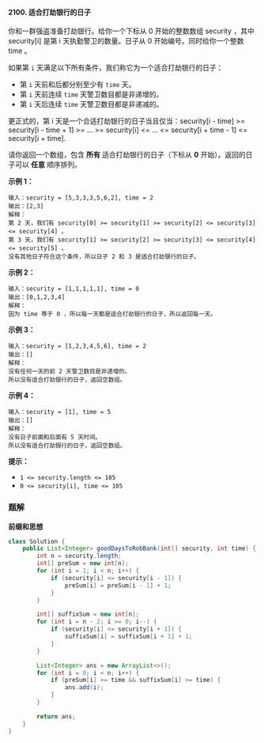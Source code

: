 #### 2100. 适合打劫银行的日子

你和一群强盗准备打劫银行。给你一个下标从 0 开始的整数数组 security ，其中 security[i] 是第 i 天执勤警卫的数量。日子从 0 开始编号。同时给你一个整数 time 。

如果第 `i` 天满足以下所有条件，我们称它为一个适合打劫银行的日子：

- 第 `i` 天前和后都分别至少有 `time` 天。
- 第 `i` 天前连续 `time` 天警卫数目都是非递增的。
- 第 `i` 天后连续 `time` 天警卫数目都是非递减的。

更正式的，第 i 天是一个合适打劫银行的日子当且仅当：security[i - time] >= security[i - time + 1] >= ... >= security[i] <= ... <= security[i + time - 1] <= security[i + time].

请你返回一个数组，包含 **所有** 适合打劫银行的日子（下标从 **0** 开始）。返回的日子可以 **任意** 顺序排列。

**示例 1：**

```shell
输入：security = [5,3,3,3,5,6,2], time = 2
输出：[2,3]
解释：
第 2 天，我们有 security[0] >= security[1] >= security[2] <= security[3] <= security[4] 。
第 3 天，我们有 security[1] >= security[2] >= security[3] <= security[4] <= security[5] 。
没有其他日子符合这个条件，所以日子 2 和 3 是适合打劫银行的日子。
```

**示例 2：**

```shell
输入：security = [1,1,1,1,1], time = 0
输出：[0,1,2,3,4]
解释：
因为 time 等于 0 ，所以每一天都是适合打劫银行的日子，所以返回每一天。
```

**示例 3：**

```shell
输入：security = [1,2,3,4,5,6], time = 2
输出：[]
解释：
没有任何一天的前 2 天警卫数目是非递增的。
所以没有适合打劫银行的日子，返回空数组。
```

**示例 4：**

```shell
输入：security = [1], time = 5
输出：[]
解释：
没有日子前面和后面有 5 天时间。
所以没有适合打劫银行的日子，返回空数组。
```

**提示：**

- `1 <= security.length <= 105`
- `0 <= security[i], time <= 105`

### 题解

**前缀和思想**

```java
class Solution {
    public List<Integer> goodDaysToRobBank(int[] security, int time) {
        int n = security.length;
        int[] preSum = new int[n];
        for (int i = 1; i < n; i++) {
            if (security[i] <= security[i - 1]) {
                preSum[i] = preSum[i - 1] + 1;
            }
        }

        int[] suffixSum = new int[n];
        for (int i = n - 2; i >= 0; i--) {
            if (security[i] <= security[i + 1]) {
                suffixSum[i] = suffixSum[i + 1] + 1;
            }
        }

        List<Integer> ans = new ArrayList<>();
        for (int i = 0; i < n; i++) {
            if (preSum[i] >= time && suffixSum[i] >= time) {
                ans.add(i);
            }
        }

        return ans;
    }
}
```

